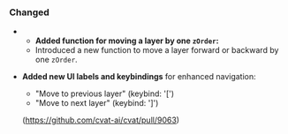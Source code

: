### Changed

- - **Added function for moving a layer by one `zOrder`:**
  - Introduced a new function to move a layer forward or backward by one `zOrder`.
- **Added new UI labels and keybindings** for enhanced navigation:
  - "Move to previous layer" (keybind: '[')
  - "Move to next layer" (keybind: ']')

  (<https://github.com/cvat-ai/cvat/pull/9063>)
